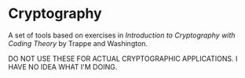 # Cryptography

A set of tools based on exercises in _Introduction to Cryptography with Coding Theory_ by Trappe and Washington.

DO NOT USE THESE FOR ACTUAL CRYPTOGRAPHIC APPLICATIONS. I HAVE NO IDEA WHAT I'M DOING.
